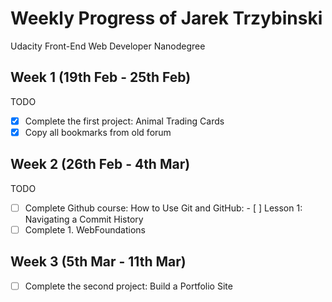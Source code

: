 # Weekly Progress of Jarek Trzybinski #
Udacity Front-End Web Developer Nanodegree

## Week 1 (19th Feb - 25th Feb) ##
TODO
- [x] Complete the first project: Animal Trading Cards
- [x] Copy all bookmarks from old forum

## Week 2 (26th Feb - 4th Mar) ##
TODO
- [ ] Complete Github course: How to Use Git and GitHub: - [ ] Lesson 1: Navigating a Commit History
- [ ] Complete 1. WebFoundations

## Week 3 (5th Mar - 11th Mar) ##
- [ ] Complete the second project: Build a Portfolio Site
